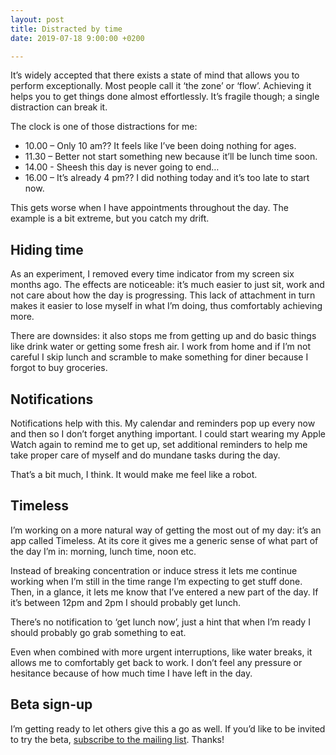 ```yaml
---
layout: post
title: Distracted by time
date: 2019-07-18 9:00:00 +0200

---
```

It’s widely accepted that there exists a state of mind that allows you to perform exceptionally. Most people call it ‘the zone’ or ‘flow’. Achieving it helps you to get things done almost effortlessly. It’s fragile though; a single distraction can break it.

The clock is one of those distractions for me:

* 10.00 – Only 10 am?? It feels like I’ve been doing nothing for ages.
* 11.30 – Better not start something new because it’ll be lunch time soon.
* 14.00 - Sheesh this day is never going to end…
* 16.00 – It’s already 4 pm?? I did nothing today and it’s too late to start now.

This gets worse when I have appointments throughout the day. The example is a bit extreme, but you catch my drift.

## Hiding time
As an experiment, I removed every time indicator from my screen six months ago. The effects are noticeable: it’s much easier to just sit, work and not care about how the day is progressing. This lack of attachment in turn makes it easier to lose myself in what I’m doing, thus comfortably achieving more.

There are downsides: it also stops me from getting up and do basic things like drink water or getting some fresh air. I work from home and if I’m not careful I skip lunch and scramble to make something for diner because I forgot to buy groceries.

## Notifications
Notifications help with this. My calendar and reminders pop up every now and then so I don’t forget anything important. I could start wearing my Apple Watch again to remind me to get up, set additional reminders to help me take proper care of myself and do mundane tasks during the day.

That’s a bit much, I think. It would make me feel like a robot.

## Timeless
I’m working on a more natural way of getting the most out of my day: it’s an app called Timeless. At its core it gives me a generic sense of what part of the day I’m in: morning, lunch time, noon etc.

Instead of breaking concentration or induce stress it lets me continue working when I’m still in the time range I’m expecting to get stuff done. Then, in a glance, it lets me know that I’ve entered a new part of the day. If it’s between 12pm and 2pm I should probably get lunch. 

There’s no notification to ‘get lunch now’, just a hint that when I’m ready I should probably go grab something to eat.

Even when combined with more urgent interruptions, like water breaks, it allows me to comfortably get back to work. I don’t feel any pressure or hesitance because of how much time I have left in the day.

## Beta sign-up
I’m getting ready to let others give this a go as well. If you’d like to be invited to try the beta, [subscribe to the mailing list](https://www.dangercove.com/timeless). Thanks!
